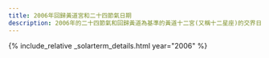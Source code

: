 ```yaml
---
title: 2006年回歸黃道宮和二十四節氣日期
description: 2006年的二十四節氣和回歸黃道為基準的黃道十二宮(又稱十二星座)的交界日期，常見於西洋占星術和星座運程
---
```

{% include_relative _solarterm_details.html year="2006" %}
